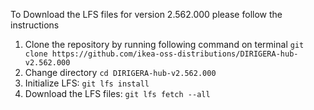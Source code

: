 To Download the LFS files for version 2.562.000 please follow the instructions

1. Clone the repository by running following command on terminal `git clone https://github.com/ikea-oss-distributions/DIRIGERA-hub-v2.562.000`
2. Change directory `cd DIRIGERA-hub-v2.562.000`
3. Initialize LFS: `git lfs install`
4. Download the LFS files: `git lfs fetch --all`
